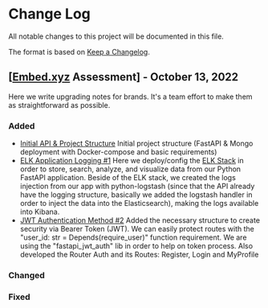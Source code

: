 # Change Log

All notable changes to this project will be documented in this file.

The format is based on [Keep a Changelog](http://keepachangelog.com/).

## [[Embed.xyz](https://embed.xyz) Assessment] - October 13, 2022

Here we write upgrading notes for brands. It's a team effort to make them as
straightforward as possible.

### Added

- [Initial API & Project Structure](https://github.com/kevencript/embed-backend-devops/commit/5bc6bb790bf645f63f62173fa7534b10e047656a)
  Initial project structure (FastAPI & Mongo deployment with Docker-compose and basic requirements)
- [ELK Application Logging #1](https://github.com/kevencript/embed-backend-devops/commit/4bfbbb5b8ea410b221f8f8f9d07d6982ebb61a26)
  Here we deploy/config the [ELK Stack](https://www.elastic.co/pt/elastic-stack/) in order to store, search, analyze, and visualize data from our Python FastAPI application.
  Beside of the ELK stack, we created the logs injection from our app with python-logstash (since that the API already have the logging structure, basically we added the logstash handler in order to inject the data into the Elasticsearch), making the logs available into Kibana.
- [JWT Authentication Method #2](https://github.com/kevencript/embed-backend-devops/pull/2)
  Added the necessary structure to create security via Bearer Token (JWT). We can easily protect routes with the "user_id: str = Depends(require_user)" function requirement. We are using the "fastapi_jwt_auth" lib in order to help on token process. Also developed the Router Auth and its Routes: Register, Login and MyProfile
  
### Changed

### Fixed
